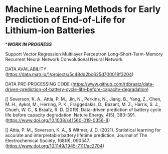 # Machine Learning Methods for Early Prediction of End-of-Life for Lithium-ion Batteries

********WORK IN PROGRESS*******

Support Vector Regression 
Multilayer Perceptron
Long-Short-Term-Memory Recurrent Neural Network
Convolutional Neural Network

DATA AVAILABILITY
(https://data.matr.io/1/projects/5c48dd2bc625d700019f3204)

DATA PRE-PROCESSING CODE
(https://www.github.com/rdbraatz/data-driven-prediction-of-battery-cycle-life-before-capacity-degradation)

[] Severson, K. A., Attia, P. M., Jin, N., Perkins, N., Jiang, B., Yang, Z., Chen, M. H., Aykol, M., Herring, P. K., Fraggedakis, D., Bazant, M. Z., Harris, S. J., Chueh, W. C., & Braatz, R. D. (2019). Data-driven prediction of battery cycle life before capacity degradation. Nature Energy, 4(5), 383–391. (https://www.doi.org/10.1038/s41560-019-0356-8)

[] Attia, P. M., Severson, K. A., & Witmer, J. D. (2021). Statistical learning for accurate and interpretable battery lifetime prediction. Journal of The Electrochemical Society, 168(9), 090547. (https://www.doi.org/10.1149/1945-7111/ac2704)

